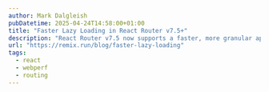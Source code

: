 ```yaml
---
author: Mark Dalgleish
pubDatetime: 2025-04-24T14:58:00+01:00
title: "Faster Lazy Loading in React Router v7.5+"
description: "React Router v7.5 now supports a faster, more granular approach to lazy loading route code in Data Mode"
url: "https://remix.run/blog/faster-lazy-loading"
tags:
  - react
  - webperf
  - routing
---
```

